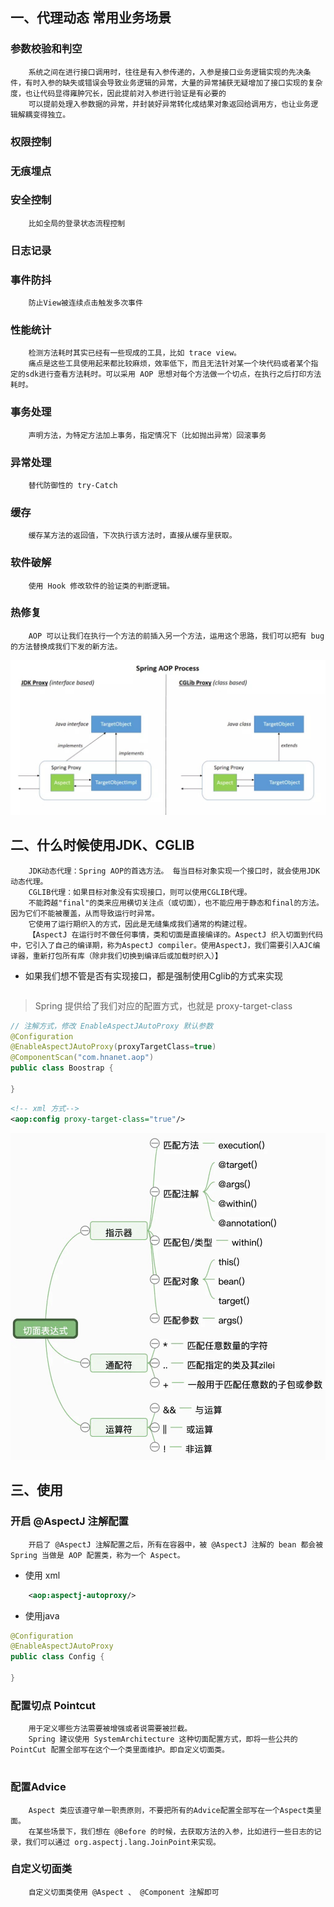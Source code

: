 ## 一、代理动态 常用业务场景
### 参数校验和判空
```text
    系统之间在进行接口调用时，往往是有入参传递的，入参是接口业务逻辑实现的先决条件，有时入参的缺失或错误会导致业务逻辑的异常，大量的异常捕获无疑增加了接口实现的复杂度，也让代码显得雍肿冗长，因此提前对入参进行验证是有必要的
    可以提前处理入参数据的异常，并封装好异常转化成结果对象返回给调用方，也让业务逻辑解耦变得独立。
```
### 权限控制
### 无痕埋点
### 安全控制
```text
    比如全局的登录状态流程控制
```
### 日志记录
### 事件防抖
```text
    防止View被连续点击触发多次事件
```
### 性能统计
```text
    检测方法耗时其实已经有一些现成的工具，比如 trace view。
    痛点是这些工具使用起来都比较麻烦，效率低下，而且无法针对某一个块代码或者某个指定的sdk进行查看方法耗时。可以采用 AOP 思想对每个方法做一个切点，在执行之后打印方法耗时。
```
### 事务处理
```text
    声明方法，为特定方法加上事务，指定情况下（比如抛出异常）回滚事务
```
### 异常处理
```text
    替代防御性的 try-Catch
```
### 缓存
```text
    缓存某方法的返回值，下次执行该方法时，直接从缓存里获取。
```
### 软件破解
```text
    使用 Hook 修改软件的验证类的判断逻辑。
```
### 热修复
```text
    AOP 可以让我们在执行一个方法的前插入另一个方法，运用这个思路，我们可以把有 bug 的方法替换成我们下发的新方法。
```

![AOP底层](../../../resources/images/AOP底层.png "binaryTree")

## 二、什么时候使用JDK、CGLIB
```text
    JDK动态代理：Spring AOP的首选方法。 每当目标对象实现一个接口时，就会使用JDK动态代理。
    CGLIB代理：如果目标对象没有实现接口，则可以使用CGLIB代理。
    不能跨越"final"的类来应用横切关注点（或切面），也不能应用于静态和final的方法。因为它们不能被覆盖，从而导致运行时异常。
    它使用了运行期织入的方式，因此是无缝集成我们通常的构建过程。
    【AspectJ 在运行时不做任何事情，类和切面是直接编译的。AspectJ 织入切面到代码中，它引入了自己的编译期，称为AspectJ compiler。使用AspectJ，我们需要引入AJC编译器，重新打包所有库（除非我们切换到编译后或加载时织入）】
```
- 如果我们想不管是否有实现接口，都是强制使用Cglib的方式来实现
```text

```
> Spring 提供给了我们对应的配置方式，也就是 proxy-target-class

```java
// 注解方式，修改 EnableAspectJAutoProxy 默认参数
@Configuration
@EnableAspectJAutoProxy(proxyTargetClass=true)
@ComponentScan("com.hnanet.aop")
public class Boostrap {

}
```
```xml
<!-- xml 方式-->
<aop:config proxy-target-class="true"/>
```

![切面表达式](../../../resources/images/切面表达式.png)

## 三、使用
### 开启 @AspectJ 注解配置
````text
    开启了 @AspectJ 注解配置之后，所有在容器中，被 @AspectJ 注解的 bean 都会被 Spring 当做是 AOP 配置类，称为一个 Aspect。
````
- 使用 xml
```xml
    <aop:aspectj-autoproxy/>
```

- 使用java
```java
@Configuration
@EnableAspectJAutoProxy
public class Config {

}
```

### 配置切点 Pointcut
```text
    用于定义哪些方法需要被增强或者说需要被拦截。
    Spring 建议使用 SystemArchitecture 这种切面配置方式，即将一些公共的PointCut 配置全部写在这个一个类里面维护。即自定义切面类。
    
```

### 配置Advice
```text
    Aspect 类应该遵守单一职责原则，不要把所有的Advice配置全部写在一个Aspect类里面。
    在某些场景下，我们想在 @Before 的时候，去获取方法的入参，比如进行一些日志的记录，我们可以通过 org.aspectj.lang.JoinPoint来实现。
```

### 自定义切面类
```text
    自定义切面类使用 @Aspect 、 @Component 注解即可
```